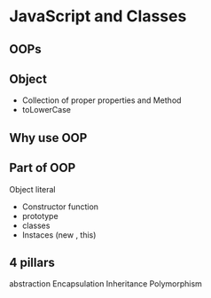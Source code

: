 # JavaScript and Classes

## OOPs

## Object 
- Collection of proper properties and Method
- toLowerCase

## Why use OOP

## Part of OOP
Object literal

- Constructor function
- prototype
- classes
- Instaces (new , this)

## 4 pillars
abstraction
Encapsulation
Inheritance
Polymorphism
